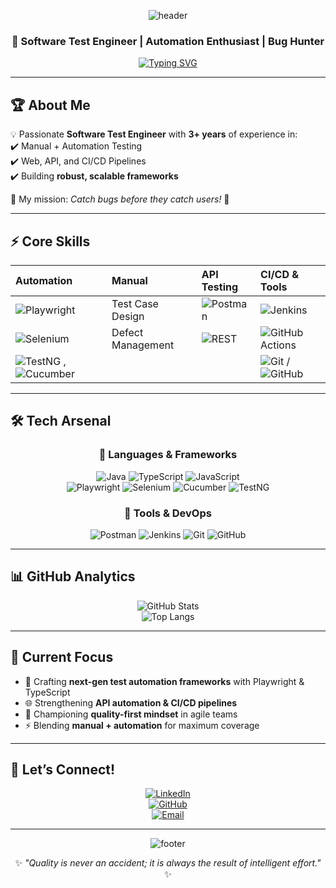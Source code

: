 <!-- Animated Header -->
<div align="center">

![header](https://capsule-render.vercel.app/api?type=waving&color=gradient&height=220&section=header&text=🐞Vijay%20S%20🔍&fontSize=50&fontColor=ffffff&animation=twinkling&fontAlignY=38)

### 🚀 Software Test Engineer | Automation Enthusiast | Bug Hunter  

[![Typing SVG](https://readme-typing-svg.herokuapp.com?font=Fira+Code&size=24&duration=3000&pause=1000&color=00D4FF&center=true&vCenter=true&width=600&lines=Automation+%26+Manual+Testing;Playwright+%7C+Selenium+%7C+TestNG;API+Testing+%7C+CI%2FCD+Pipelines;Delivering+Bug-Free+Software)](https://git.io/typing-svg)

</div>

---

## 🏆 About Me  

💡 Passionate **Software Test Engineer** with **3+ years** of experience in:  
✔️ Manual + Automation Testing  
✔️ Web, API, and CI/CD Pipelines  
✔️ Building **robust, scalable frameworks**  

🎯 My mission: *Catch bugs before they catch users!* 🐞  

---

## ⚡ Core Skills  

<div align="center">

| **Automation** | **Manual** | **API Testing** | **CI/CD & Tools** |
| :------------- | :---------- | :--------------- | :---------------- |
| ![Playwright](https://img.shields.io/badge/Playwright-2EAD33?style=flat-square&logo=playwright&logoColor=white) | Test Case Design | ![Postman](https://img.shields.io/badge/Postman-FF6C37?style=flat-square&logo=postman&logoColor=white) | ![Jenkins](https://img.shields.io/badge/Jenkins-D33833?style=flat-square&logo=jenkins&logoColor=white) |
| ![Selenium](https://img.shields.io/badge/Selenium-43B02A?style=flat-square&logo=selenium&logoColor=white) | Defect Management | ![REST](https://img.shields.io/badge/REST%20APIs-25A162?style=flat-square&logo=swagger&logoColor=white) | ![GitHub Actions](https://img.shields.io/badge/GitHub%20Actions-2088FF?style=flat-square&logo=githubactions&logoColor=white) |
| ![TestNG](https://img.shields.io/badge/TestNG-FF6F00?style=flat-square&logo=testng&logoColor=white) , ![Cucumber](https://img.shields.io/badge/Cucumber-23D96C?style=flat-square&logo=cucumber&logoColor=white) | | | ![Git](https://img.shields.io/badge/Git-F05032?style=flat-square&logo=git&logoColor=white) / ![GitHub](https://img.shields.io/badge/GitHub-181717?style=flat-square&logo=github&logoColor=white) |

</div>

---

## 🛠 Tech Arsenal  

<div align="center">

### 🔹 Languages & Frameworks  
![Java](https://img.shields.io/badge/Java-ED8B00?style=for-the-badge&logo=openjdk&logoColor=white)
![TypeScript](https://img.shields.io/badge/TypeScript-007ACC?style=for-the-badge&logo=typescript&logoColor=white)
![JavaScript](https://img.shields.io/badge/JavaScript-F7DF1E?style=for-the-badge&logo=javascript&logoColor=black)  
![Playwright](https://img.shields.io/badge/Playwright-2EAD33?style=for-the-badge&logo=playwright&logoColor=white)
![Selenium](https://img.shields.io/badge/Selenium-43B02A?style=for-the-badge&logo=selenium&logoColor=white)
![Cucumber](https://img.shields.io/badge/Cucumber-23D96C?style=for-the-badge&logo=cucumber&logoColor=white)
![TestNG](https://img.shields.io/badge/TestNG-FF6F00?style=for-the-badge&logo=testng&logoColor=white)

### 🔹 Tools & DevOps  
![Postman](https://img.shields.io/badge/Postman-FF6C37?style=for-the-badge&logo=postman&logoColor=white)
![Jenkins](https://img.shields.io/badge/Jenkins-D33833?style=for-the-badge&logo=jenkins&logoColor=white)
![Git](https://img.shields.io/badge/Git-F05032?style=for-the-badge&logo=git&logoColor=white)
![GitHub](https://img.shields.io/badge/GitHub-181717?style=for-the-badge&logo=github&logoColor=white)

</div>

---

## 📊 GitHub Analytics  

<div align="center">

![GitHub Stats](https://github-readme-stats.vercel.app/api?username=VijaySJ&show_icons=true&theme=tokyonight&hide_border=true)  
![Top Langs](https://github-readme-stats.vercel.app/api/top-langs/?username=VijaySJ&layout=compact&theme=tokyonight&hide_border=true)

</div>

---

## 🎯 Current Focus  

- 🚀 Crafting **next-gen test automation frameworks** with Playwright & TypeScript  
- 🌐 Strengthening **API automation & CI/CD pipelines**  
- 🧪 Championing **quality-first mindset** in agile teams  
- ⚡ Blending **manual + automation** for maximum coverage  

---

## 🤝 Let’s Connect!  

<div align="center">

[![LinkedIn](https://img.shields.io/badge/LinkedIn-0A66C2?style=for-the-badge&logo=linkedin&logoColor=white)](https://www.linkedin.com/in/vijaysja)  
[![GitHub](https://img.shields.io/badge/GitHub-181717?style=for-the-badge&logo=github&logoColor=white)](https://github.com/VijaySJ)  
[![Email](https://img.shields.io/badge/Email-D14836?style=for-the-badge&logo=gmail&logoColor=white)](mailto:vijaysjofficial@gmail.com)  

</div>

---

<!-- Animated Footer -->
<div align="center">

![footer](https://capsule-render.vercel.app/api?type=waving&color=gradient&height=120&section=footer&animation=fadeIn)

✨ *"Quality is never an accident; it is always the result of intelligent effort."* ✨  

</div>
